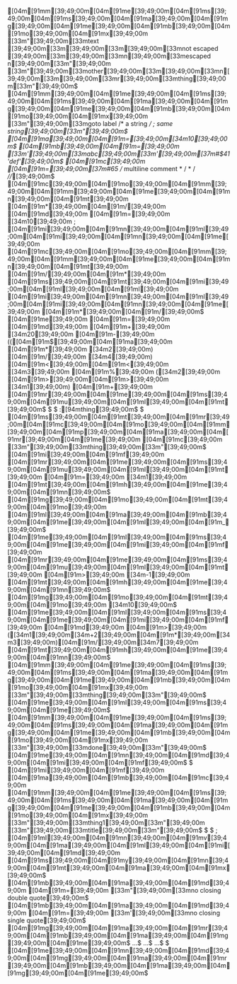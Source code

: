 [04m[91mm[39;49;00m[04m[91me[39;49;00m[04m[91ms[39;49;00m[04m[91ms[39;49;00m[04m[91ma[39;49;00m[04m[91mg[39;49;00m[04m[91me[39;49;00m[04m[91mb[39;49;00m[04m[91mo[39;49;00m[04m[91mx[39;49;00m [33m"[39;49;00m[33mtext [39;49;00m[33m\[39;49;00m[33m\[39;49;00m[33mnot escaped [39;49;00m[33m\[39;49;00m[33mn[39;49;00m[33mescaped n[39;49;00m[33m"[39;49;00m [33m"[39;49;00m[33mother[39;49;00m[33m\[39;49;00m[33mn[39;49;00m[33m\[39;49;00m[33mr[39;49;00m[33mthing[39;49;00m[33m"[39;49;00m$
[04m[91mm[39;49;00m[04m[91me[39;49;00m[04m[91ms[39;49;00m[04m[91ms[39;49;00m[04m[91ma[39;49;00m[04m[91mg[39;49;00m[04m[91me[39;49;00m[04m[91mb[39;49;00m[04m[91mo[39;49;00m[04m[91mx[39;49;00m [33m"[39;49;00m[33mgoto label /* a string */ ; same string[39;49;00m[33m"[39;49;00m$
[04m[91ma[39;49;00m[04m[91m=[39;49;00m[34m10[39;49;00m$
[04m[91mb[39;49;00m[04m[91m=[39;49;00m  [33m'[39;49;00m[33mabc[39;49;00m[33m'[39;49;00m[37m#$41'def'[39;49;00m$
[04m[91mc[39;49;00m [04m[91m=[39;49;00m[37m#65   /* multiline comment * / * / *//*[39;49;00m$
[04m[91mc[39;49;00m[04m[91mo[39;49;00m[04m[91mm[39;49;00m[04m[91mm[39;49;00m[04m[91me[39;49;00m[04m[91mn[39;49;00m[04m[91mt[39;49;00m [04m[91m*[39;49;00m[04m[91m/[39;49;00m [04m[91md[39;49;00m [04m[91m=[39;49;00m [34m10[39;49;00m   ; [04m[91mi[39;49;00m[04m[91mn[39;49;00m[04m[91ml[39;49;00m[04m[91mi[39;49;00m[04m[91mn[39;49;00m[04m[91me[39;49;00m [04m[91mc[39;49;00m[04m[91mo[39;49;00m[04m[91mm[39;49;00m[04m[91mm[39;49;00m[04m[91me[39;49;00m[04m[91mn[39;49;00m[04m[91mt[39;49;00m [04m[91m/[39;49;00m[04m[91m*[39;49;00m [04m[91ms[39;49;00m[04m[91mt[39;49;00m[04m[91mi[39;49;00m[04m[91ml[39;49;00m[04m[91ml[39;49;00m [04m[91mi[39;49;00m[04m[91mn[39;49;00m[04m[91ml[39;49;00m[04m[91mi[39;49;00m[04m[91mn[39;49;00m[04m[91me[39;49;00m [04m[91m*[39;49;00m[04m[91m/[39;49;00m$
[04m[91me[39;49;00m [04m[91m=[39;49;00m [04m[91md[39;49;00m [04m[91m+[39;49;00m [34m20[39;49;00m [04m[91m-[39;49;00m (([04m[91m$[39;49;00m[04m[91ma[39;49;00m [04m[91m*[39;49;00m [34m2[39;49;00m) [04m[91m/[39;49;00m [34m4[39;49;00m) [04m[91m<[39;49;00m[04m[91m<[39;49;00m [34m3[39;49;00m [04m[91m%[39;49;00m ([34m2[39;49;00m [04m[91m>[39;49;00m[04m[91m>[39;49;00m [34m1[39;49;00m) [04m[91m+[39;49;00m [04m[91mr[39;49;00m[04m[91me[39;49;00m[04m[91ms[39;49;00m[04m[91mu[39;49;00m[04m[91ml[39;49;00m[04m[91mt[39;49;00m$
$
$
:[94mthing[39;49;00m$
$
[04m[91ms[39;49;00m[04m[91mt[39;49;00m[04m[91mr[39;49;00m[04m[91mc[39;49;00m[04m[91mo[39;49;00m[04m[91mm[39;49;00m[04m[91mp[39;49;00m[04m[91ma[39;49;00m[04m[91mr[39;49;00m[04m[91me[39;49;00m [04m[91mc[39;49;00m [33m"[39;49;00m[33mthing[39;49;00m[33m"[39;49;00m$
[04m[91mi[39;49;00m[04m[91mf[39;49;00m [04m[91mr[39;49;00m[04m[91me[39;49;00m[04m[91ms[39;49;00m[04m[91mu[39;49;00m[04m[91ml[39;49;00m[04m[91mt[39;49;00m [04m[91m=[39;49;00m [34m1[39;49;00m [04m[91mt[39;49;00m[04m[91mh[39;49;00m[04m[91me[39;49;00m[04m[91mn[39;49;00m$
    [04m[91mg[39;49;00m[04m[91mo[39;49;00m[04m[91mt[39;49;00m[04m[91mo[39;49;00m [04m[91ml[39;49;00m[04m[91ma[39;49;00m[04m[91mb[39;49;00m[04m[91me[39;49;00m[04m[91ml[39;49;00m[04m[91m_[39;49;00m$
[04m[91me[39;49;00m[04m[91ml[39;49;00m[04m[91ms[39;49;00m[04m[91me[39;49;00m[04m[91mi[39;49;00m[04m[91mf[39;49;00m [04m[91mr[39;49;00m[04m[91me[39;49;00m[04m[91ms[39;49;00m[04m[91mu[39;49;00m[04m[91ml[39;49;00m[04m[91mt[39;49;00m [04m[91m>[39;49;00m [34m-1[39;49;00m [04m[91mt[39;49;00m[04m[91mh[39;49;00m[04m[91me[39;49;00m[04m[91mn[39;49;00m$
    [04m[91mg[39;49;00m[04m[91mo[39;49;00m[04m[91mt[39;49;00m[04m[91mo[39;49;00m [34m10[39;49;00m$
[04m[91me[39;49;00m[04m[91ml[39;49;00m[04m[91ms[39;49;00m[04m[91me[39;49;00m[04m[91mi[39;49;00m[04m[91mf[39;49;00m [04m[91md[39;49;00m [04m[91m>[39;49;00m ([34m1[39;49;00m[34m+2[39;49;00m[04m[91m*[39;49;00m[34m3[39;49;00m)[04m[91m/[39;49;00m[34m7[39;49;00m [04m[91mt[39;49;00m[04m[91mh[39;49;00m[04m[91me[39;49;00m[04m[91mn[39;49;00m$
    [04m[91mm[39;49;00m[04m[91me[39;49;00m[04m[91ms[39;49;00m[04m[91ms[39;49;00m[04m[91ma[39;49;00m[04m[91mg[39;49;00m[04m[91me[39;49;00m[04m[91mb[39;49;00m[04m[91mo[39;49;00m[04m[91mx[39;49;00m [33m"[39;49;00m[33mthing[39;49;00m[33m"[39;49;00m$
[04m[91me[39;49;00m[04m[91ml[39;49;00m[04m[91ms[39;49;00m[04m[91me[39;49;00m$
    [04m[91mm[39;49;00m[04m[91me[39;49;00m[04m[91ms[39;49;00m[04m[91ms[39;49;00m[04m[91ma[39;49;00m[04m[91mg[39;49;00m[04m[91me[39;49;00m[04m[91mb[39;49;00m[04m[91mo[39;49;00m[04m[91mx[39;49;00m [33m"[39;49;00m[33mdone[39;49;00m[33m"[39;49;00m$
[04m[91me[39;49;00m[04m[91mn[39;49;00m[04m[91md[39;49;00m[04m[91mi[39;49;00m[04m[91mf[39;49;00m$
$
[04m[91mi[39;49;00m[04m[91mf[39;49;00m [04m[91ma[39;49;00m[04m[91mb[39;49;00m[04m[91mc[39;49;00m [04m[91mm[39;49;00m[04m[91me[39;49;00m[04m[91ms[39;49;00m[04m[91ms[39;49;00m[04m[91ma[39;49;00m[04m[91mg[39;49;00m[04m[91me[39;49;00m[04m[91mb[39;49;00m[04m[91mo[39;49;00m[04m[91mx[39;49;00m [33m"[39;49;00m[33mthing1[39;49;00m[33m"[39;49;00m [33m"[39;49;00m[33mtitle[39;49;00m[33m"[39;49;00m$
$
$
; [04m[91mI[39;49;00m[04m[91mn[39;49;00m[04m[91mv[39;49;00m[04m[91ma[39;49;00m[04m[91ml[39;49;00m[04m[91mi[39;49;00m[04m[91md[39;49;00m [04m[91ms[39;49;00m[04m[91my[39;49;00m[04m[91mn[39;49;00m[04m[91mt[39;49;00m[04m[91ma[39;49;00m[04m[91mx[39;49;00m$
[04m[91mb[39;49;00m[04m[91ma[39;49;00m[04m[91md[39;49;00m [04m[91m=[39;49;00m [33m"[39;49;00m[33mno closing double quote[39;49;00m$
[04m[91mb[39;49;00m[04m[91ma[39;49;00m[04m[91md[39;49;00m [04m[91m=[39;49;00m [33m'[39;49;00m[33mno closing single quote[39;49;00m$
[04m[91mg[39;49;00m[04m[91ma[39;49;00m[04m[91mr[39;49;00m[04m[91mb[39;49;00m[04m[91ma[39;49;00m[04m[91mg[39;49;00m[04m[91me[39;49;00m$
...$
...$
...$
$
[04m[91me[39;49;00m[04m[91mn[39;49;00m[04m[91md[39;49;00m[04m[91mg[39;49;00m[04m[91ma[39;49;00m[04m[91mr[39;49;00m[04m[91mb[39;49;00m[04m[91ma[39;49;00m[04m[91mg[39;49;00m[04m[91me[39;49;00m$
